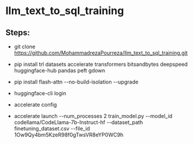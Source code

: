 # llm_text_to_sql_training

## Steps:

- git clone https://github.com/MohammadrezaPourreza/llm_text_to_sql_training.git

- pip install trl datasets accelerate transformers bitsandbytes deepspeed huggingface-hub pandas peft gdown

- pip install flash-attn --no-build-isolation --upgrade

- huggingface-cli login

- accelerate config

- accelerate launch --num_processes 2 train_model.py --model_id codellama/CodeLlama-7b-Instruct-hf --dataset_path finetuning_dataset.csv --file_id 1Ow9Qy4bm5KzeR98f0gTwsVR8eYP0WC9h 
